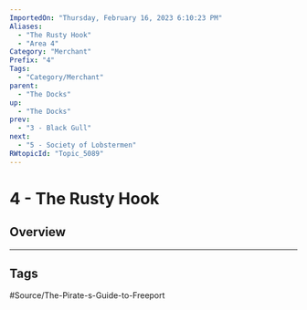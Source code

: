 ```yaml
---
ImportedOn: "Thursday, February 16, 2023 6:10:23 PM"
Aliases:
  - "The Rusty Hook"
  - "Area 4"
Category: "Merchant"
Prefix: "4"
Tags:
  - "Category/Merchant"
parent:
  - "The Docks"
up:
  - "The Docks"
prev:
  - "3 - Black Gull"
next:
  - "5 - Society of Lobstermen"
RWtopicId: "Topic_5089"
---
```

# 4 - The Rusty Hook
## Overview

---
## Tags
#Source/The-Pirate-s-Guide-to-Freeport

